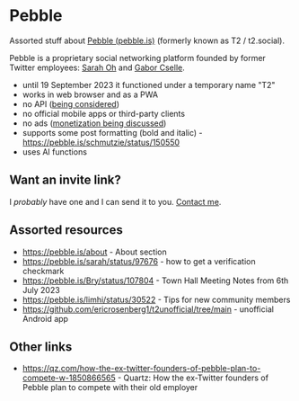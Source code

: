 # Pebble

Assorted stuff about [Pebble (pebble.is)](https://pebble.is) (formerly known as T2 / t2.social).

Pebble is a proprietary social networking platform founded by former Twitter employees: [Sarah Oh](https://pebble.is/sarah) and [Gabor Cselle](https://pebble.is/gabor).

- until 19 September 2023 it functioned under a temporary name "T2"
- works in web browser and as a PWA
- no API ([being considered](https://pebble.is/Bry/status/107821))
- no official mobile apps or third-party clients
- no ads ([monetization being discussed](https://pebble.is/Bry/status/107812))
- supports some post formatting (bold and italic) - https://pebble.is/schmutzie/status/150550
- uses AI functions

## Want an invite link?

I _probably_ have one and I can send it to you. [Contact me](https://lukaszwojcik.net/contact/).

## Assorted resources

- https://pebble.is/about - About section
- https://pebble.is/sarah/status/97676 - how to get a verification checkmark
- https://pebble.is/Bry/status/107804 - Town Hall Meeting Notes from 6th July 2023
- https://pebble.is/limhi/status/30522 - Tips for new community members
- https://github.com/ericrosenberg1/t2unofficial/tree/main - unofficial Android app

## Other links

- https://qz.com/how-the-ex-twitter-founders-of-pebble-plan-to-compete-w-1850866565 - Quartz: How the ex-Twitter founders of Pebble plan to compete with their old employer